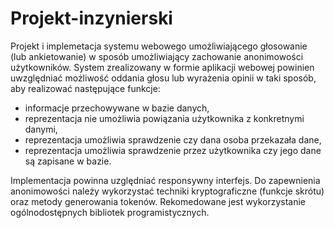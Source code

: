 # Projekt-inzynierski
Projekt i implemetacja systemu webowego umożliwiającego głosowanie (lub ankietowanie) w sposób umożliwiający zachowanie anonimowości użytkowników. System zrealizowany w formie aplikacji webowej powinien uwzględniać możliwość oddania głosu lub wyrażenia opinii w taki sposób, aby realizować następujące funkcje:
- informacje przechowywane w bazie danych,
- reprezentacja nie umożliwia powiązania użytkownika z konkretnymi danymi,
- reprezentacja umożliwia sprawdzenie czy dana osoba przekazała dane,
- reprezentacja umożliwia sprawdzenie przez użytkownika czy jego dane są zapisane w bazie.

Implementacja powinna uzględniać responsywny interfejs. Do zapewnienia anonimowości należy wykorzystać techniki kryptograficzne (funkcje skrótu) oraz metody generowania tokenów. Rekomedowane jest wykorzystanie ogólnodostępnych bibliotek programistycznych.

